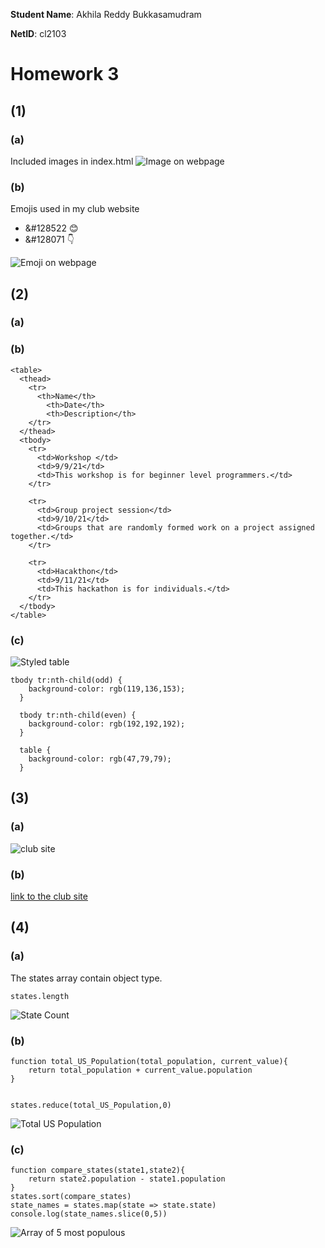 **Student Name**:  Akhila Reddy Bukkasamudram

**NetID**: cl2103

# Homework 3
## (1)

### (a)
Included images in index.html
![Image on webpage](images/image3_1a.png)

### (b)

Emojis used in my club website

* &#128522 &#128522; 
* &#128071 &#128071;

![Emoji on webpage](images/image3_1b.png)

## (2)
### (a)

### (b)
```
<table>
  <thead>
    <tr>
      <th>Name</th>
        <th>Date</th>
        <th>Description</th>
    </tr>      
  </thead>
  <tbody>
    <tr>
      <td>Workshop </td>
      <td>9/9/21</td>
      <td>This workshop is for beginner level programmers.</td>
    </tr>

    <tr>
      <td>Group project session</td>
      <td>9/10/21</td>
      <td>Groups that are randomly formed work on a project assigned together.</td>
    </tr>

    <tr>
      <td>Hacakthon</td>
      <td>9/11/21</td>
      <td>This hackathon is for individuals.</td>
    </tr>
  </tbody>
</table>
```

### (c)
![Styled table](images/image3_2c.png)

```
tbody tr:nth-child(odd) {
    background-color: rgb(119,136,153);
  }
  
  tbody tr:nth-child(even) {
    background-color: rgb(192,192,192);
  }
  
  table {
    background-color: rgb(47,79,79);
  }
```

## (3)

### (a)

![club site](images/image3_3a.png)

### (b)

[link to the club site](http://csweb01.csueastbay.edu/~cl2103/clubProjectHW3/clubProject/)

## (4)

### (a)

 The states array contain object type.

```
states.length

```
![State Count](images/image3_4a.png)

### (b)

```
function total_US_Population(total_population, current_value){
    return total_population + current_value.population
}


states.reduce(total_US_Population,0)

```
![Total US Population](images/image3_4b.png)

### (c)

```
function compare_states(state1,state2){
    return state2.population - state1.population
}
states.sort(compare_states)
state_names = states.map(state => state.state)
console.log(state_names.slice(0,5))

```
![Array of 5 most populous](images/image3_4c.png)